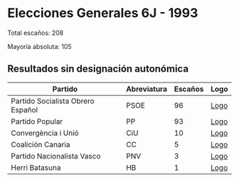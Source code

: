 # Elecciones Generales 6J - 1993

Total escaños: 208

Mayoría absoluta: 105

## Resultados sin designación autonómica

| Partido | Abreviatura | Escaños | Logo |
| - | - | - | - |
| Partido Socialista Obrero Español | PSOE | 96 | [Logo](https://github.com/playzzz/Pactos/blob/master/Logos/PSOE.jpg?raw=true)
| Partido Popular | PP | 93 | [Logo](https://github.com/playzzz/Pactos/blob/master/Logos/PP.jpg?raw=true)
| Convergència i Unió | CiU | 10 | [Logo](https://github.com/playzzz/Pactos/blob/master/Logos/CIU.jpg?raw=true)
| Coalición Canaria | CC | 5 | [Logo](https://github.com/playzzz/Pactos/blob/master/Logos/CC.jpg?raw=true)
| Partido Nacionalista Vasco | PNV | 3 | [Logo](https://github.com/playzzz/Pactos/blob/master/Logos/PNV.jpg?raw=true)
| Herri Batasuna | HB | 1 | [Logo](https://github.com/playzzz/Pactos/blob/master/Logos/HB.jpg?raw=true)
